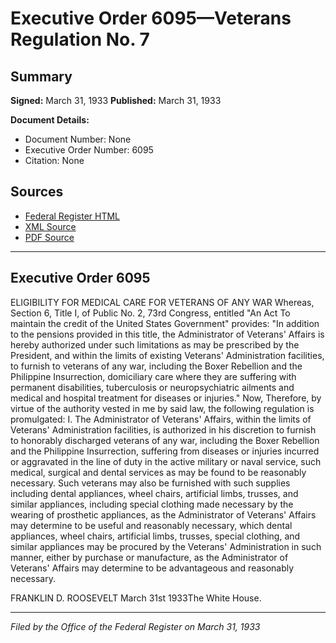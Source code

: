 # Executive Order 6095—Veterans Regulation No. 7

## Summary

**Signed:** March 31, 1933
**Published:** March 31, 1933

**Document Details:**
- Document Number: None
- Executive Order Number: 6095
- Citation: None

## Sources
- [Federal Register HTML](https://www.presidency.ucsb.edu/documents/executive-order-6095-veterans-regulation-no-7)
- [XML Source](None)
- [PDF Source](None)

---

## Executive Order 6095

ELIGIBILITY FOR MEDICAL CARE FOR VETERANS OF ANY WAR
Whereas, Section 6, Title I, of Public No. 2, 73rd Congress, entitled "An Act To maintain the credit of the United States Government" provides:
"In addition to the pensions provided in this title, the Administrator of Veterans' Affairs is hereby authorized under such limitations as may be prescribed by the President, and within the limits of existing Veterans' Administration facilities, to furnish to veterans of any war, including the Boxer Rebellion and the Philippine Insurrection, domiciliary care where they are suffering with permanent disabilities, tuberculosis or neuropsychiatric ailments and medical and hospital treatment for diseases or injuries."
Now, Therefore, by virtue of the authority vested in me by said law, the following regulation is promulgated:
I. The Administrator of Veterans' Affairs, within the limits of Veterans' Administration facilities, is authorized in his discretion to furnish to honorably discharged veterans of any war, including the Boxer Rebellion and the Philippine Insurrection, suffering from diseases or injuries incurred or aggravated in the line of duty in the active military or naval service, such medical, surgical and dental services as may be found to be reasonably necessary. Such veterans may also be furnished with such supplies including dental appliances, wheel chairs, artificial limbs, trusses, and similar appliances, including special clothing made necessary by the wearing of prosthetic appliances, as the Administrator of Veterans' Affairs may determine to be useful and reasonably necessary, which dental appliances, wheel chairs, artificial limbs, trusses, special clothing, and similar appliances may be procured by the Veterans' Administration in such manner, either by purchase or manufacture, as the Administrator of Veterans' Affairs may determine to be advantageous and reasonably necessary.

FRANKLIN D. ROOSEVELT
March 31st 1933The White House.

---

*Filed by the Office of the Federal Register on March 31, 1933*
